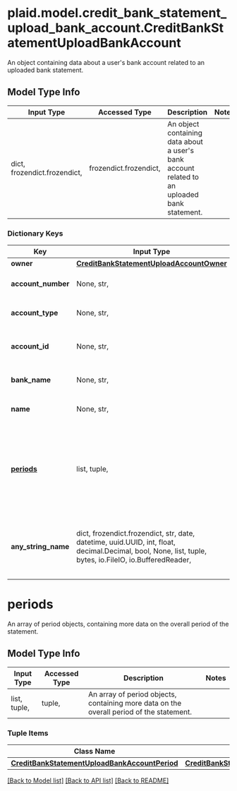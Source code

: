 # plaid.model.credit_bank_statement_upload_bank_account.CreditBankStatementUploadBankAccount

An object containing data about a user's bank account related to an uploaded bank statement.

## Model Type Info
Input Type | Accessed Type | Description | Notes
------------ | ------------- | ------------- | -------------
dict, frozendict.frozendict,  | frozendict.frozendict,  | An object containing data about a user&#x27;s bank account related to an uploaded bank statement. | 

### Dictionary Keys
Key | Input Type | Accessed Type | Description | Notes
------------ | ------------- | ------------- | ------------- | -------------
**owner** | [**CreditBankStatementUploadAccountOwner**](CreditBankStatementUploadAccountOwner.md) | [**CreditBankStatementUploadAccountOwner**](CreditBankStatementUploadAccountOwner.md) |  | 
**account_number** | None, str,  | NoneClass, str,  | The bank account number. | 
**account_type** | None, str,  | NoneClass, str,  | The type of the bank account. | 
**account_id** | None, str,  | NoneClass, str,  | The unique id of the bank account | 
**bank_name** | None, str,  | NoneClass, str,  | The name of the bank institution. | 
**name** | None, str,  | NoneClass, str,  | The name of the bank account | 
**[periods](#periods)** | list, tuple,  | tuple,  | An array of period objects, containing more data on the overall period of the statement. | 
**any_string_name** | dict, frozendict.frozendict, str, date, datetime, uuid.UUID, int, float, decimal.Decimal, bool, None, list, tuple, bytes, io.FileIO, io.BufferedReader,  | frozendict.frozendict, str, decimal.Decimal, BoolClass, NoneClass, tuple, bytes, FileIO | any string name can be used but the value must be the correct type | [optional]

# periods

An array of period objects, containing more data on the overall period of the statement.

## Model Type Info
Input Type | Accessed Type | Description | Notes
------------ | ------------- | ------------- | -------------
list, tuple,  | tuple,  | An array of period objects, containing more data on the overall period of the statement. | 

### Tuple Items
Class Name | Input Type | Accessed Type | Description | Notes
------------- | ------------- | ------------- | ------------- | -------------
[**CreditBankStatementUploadBankAccountPeriod**](CreditBankStatementUploadBankAccountPeriod.md) | [**CreditBankStatementUploadBankAccountPeriod**](CreditBankStatementUploadBankAccountPeriod.md) | [**CreditBankStatementUploadBankAccountPeriod**](CreditBankStatementUploadBankAccountPeriod.md) |  | 

[[Back to Model list]](../../README.md#documentation-for-models) [[Back to API list]](../../README.md#documentation-for-api-endpoints) [[Back to README]](../../README.md)

